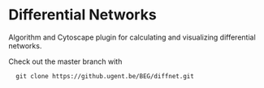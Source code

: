 # Differential Networks ##########

Algorithm and Cytoscape plugin for calculating and visualizing differential networks.


Check out the master branch with

      git clone https://github.ugent.be/BEG/diffnet.git
